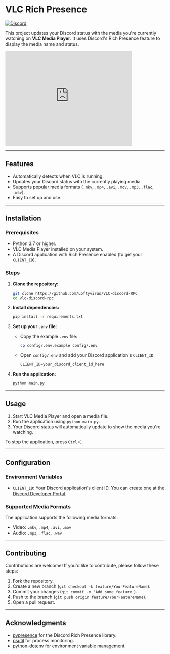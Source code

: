 # VLC Rich Presence

[![Discord](https://img.shields.io/badge/Discord-Rich%20Presence-blue)](https://discord.com/developers/docs/rich-presence)

This project updates your Discord status with the media you're currently watching on **VLC Media Player**. It uses Discord's Rich Presence feature to display the media name and status.

<iframe width="400" height="300" src="https://www.youtube.com/embed/tVtwJx74L9Y" frameborder="0" allowfullscreen></iframe>

---

## Features

- Automatically detects when VLC is running.
- Updates your Discord status with the currently playing media.
- Supports popular media formats (`.mkv`, `.mp4`, `.avi`, `.mov`, `.mp3`, `.flac`, `.wav`).
- Easy to set up and use.

---

## Installation

### Prerequisites

- Python 3.7 or higher.
- VLC Media Player installed on your system.
- A Discord application with Rich Presence enabled (to get your `CLIENT_ID`).

### Steps

1. **Clone the repository:**
   ```bash
   git clone https://github.com/Loftyvirus/VLC-discord-RPC
   cd vlc-discord-rpc
   ```

2. **Install dependencies:**
   ```bash
   pip install -r requirements.txt
   ```

3. **Set up your `.env` file:**
   - Copy the example `.env` file:
     ```bash
     cp config/.env.example config/.env
     ```
   - Open `config/.env` and add your Discord application's `CLIENT_ID`:
     ```
     CLIENT_ID=your_discord_client_id_here
     ```

4. **Run the application:**
   ```bash
   python main.py
   ```

---

## Usage

1. Start VLC Media Player and open a media file.
2. Run the application using `python main.py`.
3. Your Discord status will automatically update to show the media you're watching.

To stop the application, press `Ctrl+C`.

---

## Configuration

### Environment Variables

- `CLIENT_ID`: Your Discord application's client ID. You can create one at the [Discord Developer Portal](https://discord.com/developers/applications).

### Supported Media Formats

The application supports the following media formats:
- Video: `.mkv`, `.mp4`, `.avi`, `.mov`
- Audio: `.mp3`, `.flac`, `.wav`

---

## Contributing

Contributions are welcome! If you'd like to contribute, please follow these steps:

1. Fork the repository.
2. Create a new branch (`git checkout -b feature/YourFeatureName`).
3. Commit your changes (`git commit -m 'Add some feature'`).
4. Push to the branch (`git push origin feature/YourFeatureName`).
5. Open a pull request.


---

## Acknowledgments

- [pypresence](https://github.com/qwertyquerty/pypresence) for the Discord Rich Presence library.
- [psutil](https://github.com/giampaolo/psutil) for process monitoring.
- [python-dotenv](https://github.com/theskumar/python-dotenv) for environment variable management.

